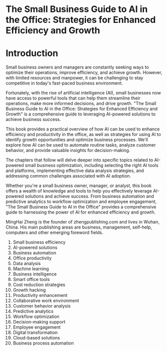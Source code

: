 # The Small Business Guide to AI in the Office: Strategies for Enhanced Efficiency and Growth

# Introduction

Small business owners and managers are constantly seeking ways to optimize their operations, improve efficiency, and achieve growth. However, with limited resources and manpower, it can be challenging to stay competitive in today's fast-paced business environment.

Fortunately, with the rise of artificial intelligence (AI), small businesses now have access to powerful tools that can help them streamline their operations, make more informed decisions, and drive growth. "The Small Business Guide to AI in the Office: Strategies for Enhanced Efficiency and Growth" is a comprehensive guide to leveraging AI-powered solutions to achieve business success.

This book provides a practical overview of how AI can be used to enhance efficiency and productivity in the office, as well as strategies for using AI to identify growth opportunities and optimize business processes. We'll explore how AI can be used to automate routine tasks, analyze customer behavior, and provide valuable insights for decision-making.

The chapters that follow will delve deeper into specific topics related to AI-powered small business optimization, including selecting the right AI tools and platforms, implementing effective data analysis strategies, and addressing common challenges associated with AI adoption.

Whether you're a small business owner, manager, or analyst, this book offers a wealth of knowledge and tools to help you effectively leverage AI-powered solutions and achieve success. From business automation and predictive analytics to workflow optimization and employee engagement, "The Small Business Guide to AI in the Office" provides a comprehensive guide to harnessing the power of AI for enhanced efficiency and growth.

MingHai Zheng is the founder of zhengpublishing.com and lives in Wuhan, China. His main publishing areas are business, management, self-help, computers and other emerging foreword fields.



1. Small business efficiency
2. AI-powered solutions
3. Business automation
4. Office productivity
5. Data analysis
6. Machine learning
7. Business intelligence
8. Smart office tools
9. Cost reduction strategies
10. Growth hacking
11. Productivity enhancement
12. Collaborative work environment
13. Customer behavior analysis
14. Predictive analytics
15. Workflow optimization
16. Decision-making support
17. Employee engagement
18. Digital transformation
19. Cloud-based solutions
20. Business process automation

